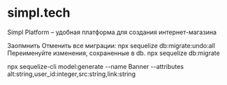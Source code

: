 # simpl.tech
Simpl Platform – удобная платформа для создания интернет-магазина


Заопмнить 
Отменить все миграции:  npx sequelize db:migrate:undo:all
Переименуйте изменения, сохраненные в db. npx sequelize db:migrate

npx sequelize-cli model:generate --name Banner --attributes alt:string,user_id:integer,src:string,link:string
